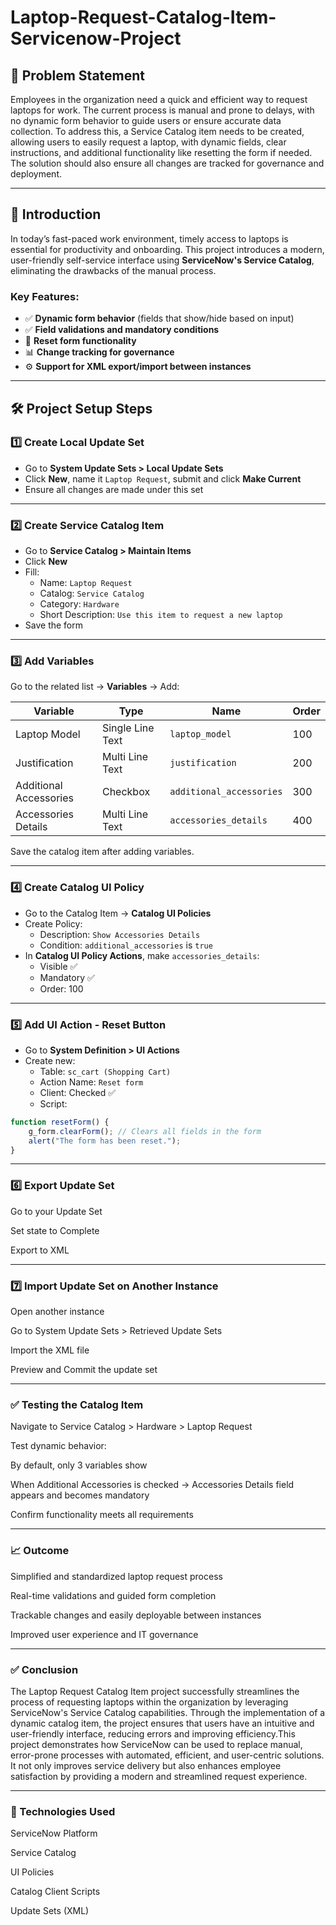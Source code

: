 # Laptop-Request-Catalog-Item-Servicenow-Project

## 📌 Problem Statement

Employees in the organization need a quick and efficient way to request laptops for work. The current process is manual and prone to delays, with no dynamic form behavior to guide users or ensure accurate data collection. To address this, a Service Catalog item needs to be created, allowing users to easily request a laptop, with dynamic fields, clear instructions, and additional functionality like resetting the form if needed. The solution should also ensure all changes are tracked for governance and deployment.

---

## 📘 Introduction

In today’s fast-paced work environment, timely access to laptops is essential for productivity and onboarding. This project introduces a modern, user-friendly self-service interface using **ServiceNow's Service Catalog**, eliminating the drawbacks of the manual process.

### Key Features:
- ✅ **Dynamic form behavior** (fields that show/hide based on input)
- ✅ **Field validations and mandatory conditions**
- 🔁 **Reset form functionality**
- 📊 **Change tracking for governance**
- ⚙️ **Support for XML export/import between instances**

---

## 🛠️ Project Setup Steps

### 1️⃣ Create Local Update Set
- Go to **System Update Sets > Local Update Sets**
- Click **New**, name it `Laptop Request`, submit and click **Make Current**
- Ensure all changes are made under this set

---

### 2️⃣ Create Service Catalog Item
- Go to **Service Catalog > Maintain Items**
- Click **New**  
- Fill:
  - Name: `Laptop Request`
  - Catalog: `Service Catalog`
  - Category: `Hardware`
  - Short Description: `Use this item to request a new laptop`
- Save the form

---

### 3️⃣ Add Variables
Go to the related list → **Variables** → Add:

| Variable | Type            | Name                  | Order |
|----------|-----------------|-----------------------|-------|
| Laptop Model           | Single Line Text  | `laptop_model`          | 100   |
| Justification          | Multi Line Text   | `justification`         | 200   |
| Additional Accessories | Checkbox          | `additional_accessories`| 300   |
| Accessories Details    | Multi Line Text   | `accessories_details`   | 400   |

Save the catalog item after adding variables.

---

### 4️⃣ Create Catalog UI Policy
- Go to the Catalog Item → **Catalog UI Policies**
- Create Policy:
  - Description: `Show Accessories Details`
  - Condition: `additional_accessories` is `true`
- In **Catalog UI Policy Actions**, make `accessories_details`:
  - Visible ✅
  - Mandatory ✅
  - Order: 100

---
### 5️⃣ Add UI Action - Reset Button
- Go to **System Definition > UI Actions**
- Create new:
  - Table: `sc_cart (Shopping Cart)`
  - Action Name: `Reset form`
  - Client: Checked ✅
  - Script:
```javascript
function resetForm() {
    g_form.clearForm(); // Clears all fields in the form
    alert("The form has been reset.");
}
`````
---
### 6️⃣ Export Update Set
Go to your Update Set

Set state to Complete

Export to XML

---

### 7️⃣ Import Update Set on Another Instance
Open another instance

Go to System Update Sets > Retrieved Update Sets

Import the XML file

Preview and Commit the update set

---

### ✅ Testing the Catalog Item
Navigate to Service Catalog > Hardware > Laptop Request

Test dynamic behavior:

By default, only 3 variables show

When Additional Accessories is checked → Accessories Details field appears and becomes mandatory

Confirm functionality meets all requirements

---

### 📈 Outcome
Simplified and standardized laptop request process

Real-time validations and guided form completion

Trackable changes and easily deployable between instances

Improved user experience and IT governance

---

### ✅ Conclusion
 The Laptop Request Catalog Item project successfully streamlines the process of requesting laptops within the organization by leveraging ServiceNow's Service Catalog capabilities. Through the implementation of a dynamic catalog item, the project ensures that users have an intuitive and user-friendly interface, reducing errors and improving efficiency.This project demonstrates how ServiceNow can be used to replace manual, error-prone processes with automated, efficient, and user-centric solutions. It not only improves service delivery but also enhances employee satisfaction by providing a modern and streamlined request experience.

---

### 📂 Technologies Used
ServiceNow Platform

Service Catalog

UI Policies

Catalog Client Scripts

Update Sets (XML)
